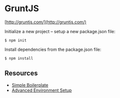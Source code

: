 # GruntJS

[http://gruntjs.com/](http://gruntjs.com/)

Initialize a new project – setup a new package.json file:

    $ npm init

Install dependencies from the package.json file:

    $ npm install

## Resources

- [Simple Boilerplate](https://github.com/philsinatra/pjs-starter)
- [Advanced Environment Setup](https://github.com/philsinatra/pjs-starter-grunt-env)
